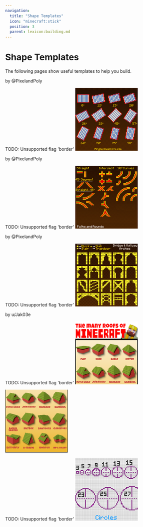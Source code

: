 ```yaml
---
navigation:
  title: "Shape Templates"
  icon: "minecraft:stick"
  position: 3
  parent: lexicon:building.md
---
```


# Shape Templates

The following pages show useful templates to help you build.

<Color id="gray">by @PixelandPoly

TODO: Unsupported flag 'border'
![](angled_walls_template.png)

<Color id="gray">by @PixelandPoly

TODO: Unsupported flag 'border'
![](paths_template.png)

<Color id="gray">by @PixelandPoly

TODO: Unsupported flag 'border'
![](bridge_arches_template.png)

<Color id="gray">by u/Jak03e

TODO: Unsupported flag 'border'
![](roof_template_1.png)

![](roof_template_2.png)



TODO: Unsupported flag 'border'
![](circle_template.png)

</Color></Color></Color></Color>